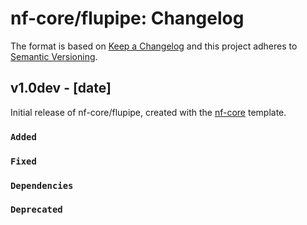 # nf-core/flupipe: Changelog

The format is based on [Keep a Changelog](https://keepachangelog.com/en/1.0.0/)
and this project adheres to [Semantic Versioning](https://semver.org/spec/v2.0.0.html).

## v1.0dev - [date]

Initial release of nf-core/flupipe, created with the [nf-core](https://nf-co.re/) template.

### `Added`

### `Fixed`

### `Dependencies`

### `Deprecated`
